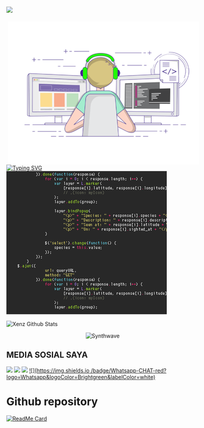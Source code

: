 
<h2> <img src="https://github.com/souvikguria98/souvikguria98/blob/master/Hi.gif" width="25"></h2>
<img align="right" alt="GIF" src="https://raw.githubusercontent.com/devSouvik/devSouvik/master/gif3.gif" width="500"/>



[![Typing SVG](https://readme-typing-svg.herokuapp.com?font=Neuton&size=25&color=30FF40&background=000000&center=true&vCenter=true&width=360&height=60&lines=HI+I'M+XENZ)](https://git.io/typing-svg)
<img src="https://github.com/MRVIVEK-CODER/Decompiler/blob/main/106824690-8dd73a00-66ad-11eb-89e2-53e13ac6f594.gif" alt="" border="0" />


![Xenz Github Stats](https://github-readme-stats.vercel.app/api?username=Xenz-11&show_icons=true_color=fff&icon_color=79ff97&text_color=9f9f9f&bg_color=151515)
<br>




<p align="center"><img src="https://thumbs.gfycat.com/GoodnaturedFondGaur-size_restricted.gif" alt="Synthwave" height="300" width="500"></p>


## MEDIA SOSIAL SAYA
[![](https://img.shields.io/badge/Github-black?logo=Github&logoColor=black&labelColor=white)](https://github.com/RianFrmnsyhXD)
[![](https://img.shields.io/badge/Facebook-blue?logo=Facebook&logoColor=blue&labelColor=white)](https://www.facebook.com/inu.pembangkang.7)
[![](https://img.shields.io/badge/Instagram-red?logo=Instagram&logoColor=red&labelColor=white)](https://www.instagram.com/xenz_ganz) 
[![](https://img.shields.io /badge/Whatsapp-CHAT-red?logo=Whatsapp&logoColor=Brightgreen&labelColor=white)](https://wa.me/6283138613993?text=Assalamualaikum+Bang)
# Github repository


[![ReadMe Card](https://github-readme-stats.vercel.app/api/pin/?username=Xenz-11&repo=prank&show_owner=true)](https://github.com/Xenz-11/prank)

